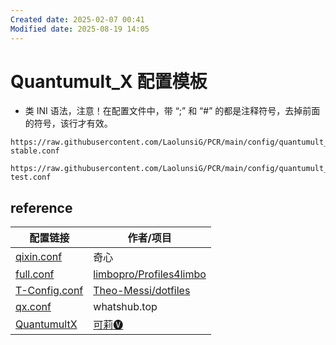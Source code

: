 ```yaml
---
Created date: 2025-02-07 00:41
Modified date: 2025-08-19 14:05
---
```

# Quantumult_X 配置模板

- 类 INI 语法，注意！在配置文件中，带 “;” 和 “#” 的都是注释符号，去掉前面的符号，该行才有效。

```
https://raw.githubusercontent.com/LaolunsiG/PCR/main/config/quantumult_x/quantumult_x-stable.conf
```

```
https://raw.githubusercontent.com/LaolunsiG/PCR/main/config/quantumult_x/quantumult_x-test.conf
```

## reference

| 配置链接                                                                                                                                      | 作者/项目                                                                 |
| ----------------------------------------------------------------------------------------------------------------------------------------- | --------------------------------------------------------------------- |
| [qixin.conf](https://raw.githubusercontent.com/zwf234/rules/master/QuantumultX/qixin.conf)                                                | 奇心                                                                    |
| [full.conf](https://raw.githubusercontent.com/limbopro/Profiles4limbo/main/full.conf)                                                     | [limbopro/Profiles4limbo](https://github.com/limbopro/Profiles4limbo) |
| [T-Config.conf](https://raw.githubusercontent.com/Theo-Messi/dotfiles/1e92adaf4c13afe9f62c95d8340092d6ca1dea65/QuantumultX/T-Config.conf) | [Theo-Messi/dotfiles](https://github.com/Theo-Messi/dotfiles)         |
| [qx.conf](https://whatshub.top/config/qx.conf)                                                                                            | whatshub.top                                                          |
| [QuantumultX](https://github.com/luestr/ProxyResource/tree/main/Tool/QuantumultX/Config)                                                  | [可莉🅥](https://t.me/iKeLee)                                           |
